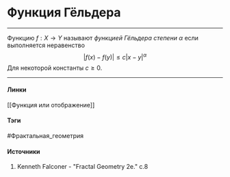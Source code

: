# Функция Гёльдера
***
Функцию $f:X\to Y$ называют *функцией Гёльдера степени $\alpha$* если выполняется неравенство
$$
|f(x)-f(y)|\le c|x-y|^{\alpha}
$$
Для некоторой константы $c\ge0$.
***
#### Линки
 [[Функция или отображение]]
#### Тэги
 #Фрактальная_геометрия
#### Источники
 1. Kenneth Falconer - "Fractal Geometry 2e." c.8